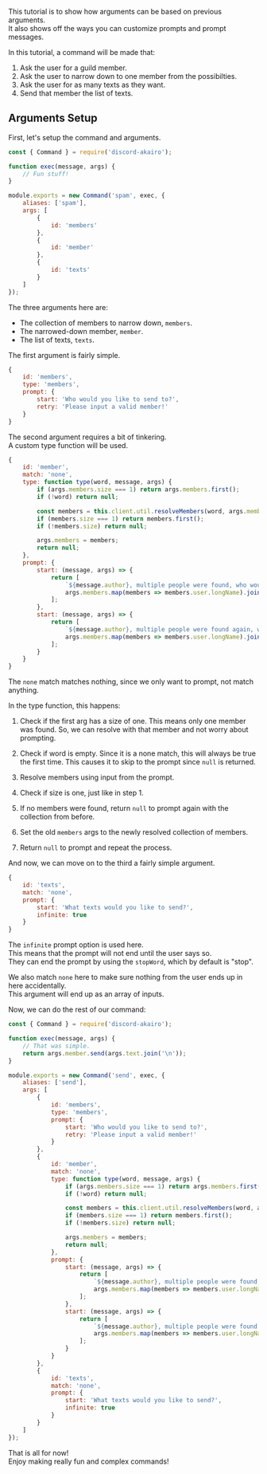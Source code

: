 This tutorial is to show how arguments can be based on previous arguments.  
It also shows off the ways you can customize prompts and prompt messages.  

In this tutorial, a command will be made that:
1. Ask the user for a guild member.
2. Ask the user to narrow down to one member from the possibilties.
3. Ask the user for as many texts as they want.
4. Send that member the list of texts.

## Arguments Setup

First, let's setup the command and arguments.

```js
const { Command } = require('discord-akairo');

function exec(message, args) {
    // Fun stuff!
}

module.exports = new Command('spam', exec, {
    aliases: ['spam'],
    args: [
        {
            id: 'members'
        },
        {
            id: 'member'
        },
        {
            id: 'texts'
        }
    ]
});
```

The three arguments here are:
- The collection of members to narrow down, `members`.
- The narrowed-down member, `member`.
- The list of texts, `texts`.

The first argument is fairly simple.

```js
{
    id: 'members',
    type: 'members',
    prompt: {
        start: 'Who would you like to send to?',
        retry: 'Please input a valid member!'
    }
}
```

The second argument requires a bit of tinkering.  
A custom type function will be used.  

```js
{
    id: 'member',
    match: 'none',
    type: function type(word, message, args) {
        if (args.members.size === 1) return args.members.first();
        if (!word) return null;

        const members = this.client.util.resolveMembers(word, args.members);
        if (members.size === 1) return members.first();
        if (!members.size) return null;

        args.members = members;
        return null;
    },
    prompt: {
        start: (message, args) => {
            return [
                `${message.author}, multiple people were found, who would you like?`,
                args.members.map(members => members.user.longName).join(', ')
            ];
        },
        start: (message, args) => {
            return [
                `${message.author}, multiple people were found again, who would you like?`,
                args.members.map(members => members.user.longName).join(', ')
            ];
        }
    }
}
```

The `none` match matches nothing, since we only want to prompt, not match anything.  

In the type function, this happens:  
1. Check if the first arg has a size of one.
This means only one member was found.
So, we can resolve with that member and not worry about prompting.

2. Check if word is empty.
Since it is a none match, this will always be true the first time.
This causes it to skip to the prompt since `null` is returned.

3. Resolve members using input from the prompt.

4. Check if size is one, just like in step 1.

5. If no members were found, return `null` to prompt again with the collection from before.

6. Set the old `members` args to the newly resolved collection of members.

7. Return `null` to prompt and repeat the process.

And now, we can move on to the third a fairly simple argument.

```js
{
    id: 'texts',
    match: 'none',
    prompt: {
        start: 'What texts would you like to send?',
        infinite: true
    }
}
```

The `infinite` prompt option is used here.  
This means that the prompt will not end until the user says so.  
They can end the prompt by using the `stopWord`, which by default is "stop".  

We also match `none` here to make sure nothing from the user ends up in here accidentally.  
This argument will end up as an array of inputs.  

Now, we can do the rest of our command:  

```js
const { Command } = require('discord-akairo');

function exec(message, args) {
    // That was simple.
    return args.member.send(args.text.join('\n'));
}

module.exports = new Command('send', exec, {
    aliases: ['send'],
    args: [
        {
            id: 'members',
            type: 'members',
            prompt: {
                start: 'Who would you like to send to?',
                retry: 'Please input a valid member!'
            }
        },
        {
            id: 'member',
            match: 'none',
            type: function type(word, message, args) {
                if (args.members.size === 1) return args.members.first();
                if (!word) return null;

                const members = this.client.util.resolveMembers(word, args.members);
                if (members.size === 1) return members.first();
                if (!members.size) return null;

                args.members = members;
                return null;
            },
            prompt: {
                start: (message, args) => {
                    return [
                        `${message.author}, multiple people were found, who would you like?`,
                        args.members.map(members => members.user.longName).join(', ')
                    ];
                },
                start: (message, args) => {
                    return [
                        `${message.author}, multiple people were found again, who would you like?`,
                        args.members.map(members => members.user.longName).join(', ')
                    ];
                }
            }
        },
        {
            id: 'texts',
            match: 'none',
            prompt: {
                start: 'What texts would you like to send?',
                infinite: true
            }
        }
    ]
});
```

That is all for now!  
Enjoy making really fun and complex commands!  
